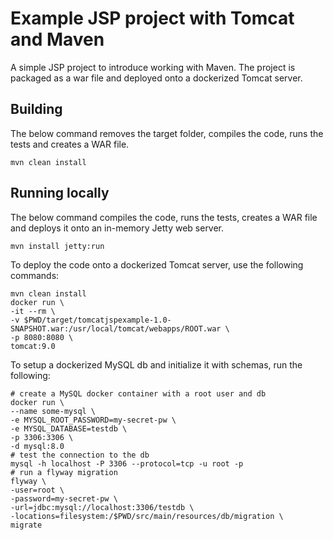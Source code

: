 # Example JSP project with Tomcat and Maven

A simple JSP project to introduce working with Maven.
The project is packaged as a war file and deployed onto a dockerized Tomcat server.

## Building

The below command removes the target folder, compiles the code, runs the tests and creates a WAR file.

`mvn clean install`

## Running locally

The below command compiles the code, runs the tests, creates a WAR file and deploys it onto an in-memory Jetty web server.

`mvn install jetty:run`

To deploy the code onto a dockerized Tomcat server, use the following commands:

```shell
mvn clean install
docker run \
-it --rm \
-v $PWD/target/tomcatjspexample-1.0-SNAPSHOT.war:/usr/local/tomcat/webapps/ROOT.war \
-p 8080:8080 \
tomcat:9.0
```

To setup a dockerized MySQL db and initialize it with schemas, run the following:
```shell
# create a MySQL docker container with a root user and db
docker run \
--name some-mysql \
-e MYSQL_ROOT_PASSWORD=my-secret-pw \
-e MYSQL_DATABASE=testdb \
-p 3306:3306 \
-d mysql:8.0
# test the connection to the db
mysql -h localhost -P 3306 --protocol=tcp -u root -p
# run a flyway migration
flyway \
-user=root \
-password=my-secret-pw \
-url=jdbc:mysql://localhost:3306/testdb \
-locations=filesystem:/$PWD/src/main/resources/db/migration \
migrate
```
